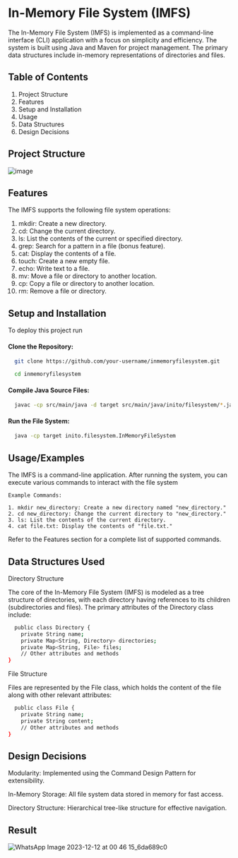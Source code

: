 

# In-Memory File System (IMFS) 


The In-Memory File System (IMFS) is implemented as a command-line interface (CLI) application with a focus on simplicity and efficiency. The system is built using Java and Maven for project management. The primary data structures include in-memory representations of directories and files.




## Table of Contents

1. Project Structure
2. Features
3. Setup and Installation
4. Usage
5. Data Structures
6. Design Decisions


## Project Structure

![image](https://github.com/jwalapc/inmemoryfilesystem/assets/59509045/98def806-6afd-4525-82d0-1b83ef12ef96)



## Features

The IMFS supports the following file system operations:

1. mkdir: Create a new directory.
2. cd: Change the current directory.
3. ls: List the contents of the current or specified directory.
4. grep: Search for a pattern in a file (bonus feature).
5. cat: Display the contents of a file.
6. touch: Create a new empty file.
7. echo: Write text to a file.
8. mv: Move a file or directory to another location.
9. cp: Copy a file or directory to another location.
10. rm: Remove a file or directory.



## Setup and Installation

To deploy this project run

#### Clone the Repository:

```bash
  git clone https://github.com/your-username/inmemoryfilesystem.git
```

```bash
  cd inmemoryfilesystem
```
#### Compile Java Source Files:


```bash
  javac -cp src/main/java -d target src/main/java/inito/filesystem/*.java src/main/java/inito/filesystem/commands/*.java
```
#### Run the File System:

```bash
  java -cp target inito.filesystem.InMemoryFileSystem
```


## Usage/Examples

The IMFS is a command-line application. After running the system, you can execute various commands to interact with the file system

```
Example Commands:

1. mkdir new_directory: Create a new directory named "new_directory."
2. cd new_directory: Change the current directory to "new_directory."
3. ls: List the contents of the current directory.
4. cat file.txt: Display the contents of "file.txt."

```
Refer to the Features section for a complete list of supported commands.


## Data Structures Used
Directory Structure


The core of the In-Memory File System (IMFS) is modeled as a tree structure of directories, with each directory having references to its children (subdirectories and files). The primary attributes of the Directory class include:


```bash
  public class Directory {
    private String name;
    private Map<String, Directory> directories;
    private Map<String, File> files;
    // Other attributes and methods
}

```
File Structure

Files are represented by the File class, which holds the content of the file along with other relevant attributes:


```bash
  public class File {
    private String name;
    private String content;
    // Other attributes and methods
}

```

    
## Design Decisions

Modularity: Implemented using the Command Design Pattern for extensibility.

In-Memory Storage: All file system data stored in memory for fast access.

Directory Structure: Hierarchical tree-like structure for effective navigation.

## Result

![WhatsApp Image 2023-12-12 at 00 46 15_6da689c0](https://github.com/jwalapc/inmemoryfilesystem/assets/59509045/2b02c0d0-443d-48ee-8a25-df257a9f2105)

